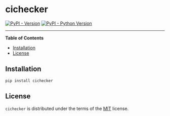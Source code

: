# cichecker

[![PyPI - Version](https://img.shields.io/pypi/v/cichecker.svg)](https://pypi.org/project/cichecker)
[![PyPI - Python Version](https://img.shields.io/pypi/pyversions/cichecker.svg)](https://pypi.org/project/cichecker)

-----

**Table of Contents**

- [Installation](#installation)
- [License](#license)

## Installation

```console
pip install cichecker
```

## License

`cichecker` is distributed under the terms of the [MIT](https://spdx.org/licenses/MIT.html) license.
